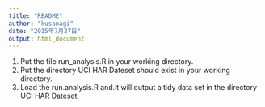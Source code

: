 ```yaml
---
title: "README"
author: "kusanagi"
date: "2015年7月27日"
output: html_document
---
```


1. Put the file run_analysis.R in your working directory.
2. Put the directory UCI HAR Dateset should exist in your working directory.
3. Load the run.analysis.R and.it will output a tidy data set in the directory UCI HAR Dateset.